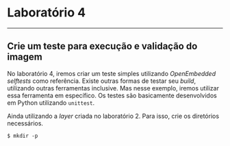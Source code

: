 # Laboratório 4
---------------

## Crie um teste para execução e validação do imagem

No laboratório 4, iremos criar um teste simples utilizando *OpenEmbedded selftests* como referência. Existe outras formas de testar seu *build*, utilizando outras ferramentas inclusive. Mas nesse exemplo, iremos utilizar essa ferramenta em específico. Os testes são basicamente desenvolvidos em Python utilizando `unittest`.

Ainda utilizando a *layer* criada no laboratório 2. Para isso, crie os diretórios necessários.

    $ mkdir -p 
